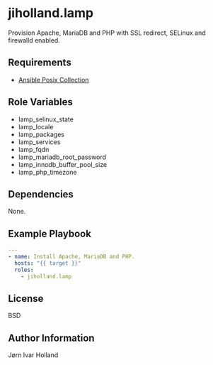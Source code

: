 jiholland.lamp
==============

Provision Apache, MariaDB and PHP with SSL redirect, SELinux and firewalld enabled.

Requirements
------------

- [Ansible Posix Collection](https://galaxy.ansible.com/ui/repo/published/ansible/posix)

Role Variables
--------------

- lamp_selinux_state
- lamp_locale
- lamp_packages
- lamp_services
- lamp_fqdn
- lamp_mariadb_root_password
- lamp_innodb_buffer_pool_size
- lamp_php_timezone

Dependencies
------------

None.

Example Playbook
----------------
```yaml
---
- name: Install Apache, MariaDB and PHP.
  hosts: "{{ target }}"
  roles:
    - jiholland.lamp
```
License
-------

BSD

Author Information
------------------

Jørn Ivar Holland
